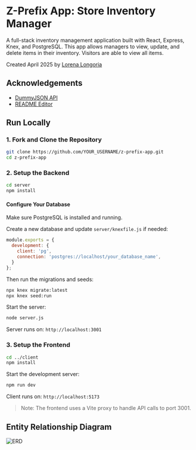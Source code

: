 # Z-Prefix App: Store Inventory Manager
A full-stack inventory management application built with React, Express, Knex, and PostgreSQL. This app allows managers to view, update, and delete items in their inventory. Visitors are able to view all items.

Created April 2025 by [Lorena Longoria](https://www.github.com/lorenalongoria)


## Acknowledgements

  - [DummyJSON API](https://dummyjson.com/)
 - [README Editor](https://readme.so/editor)
## Run Locally

### 1. Fork and Clone the Repository
```bash
git clone https://github.com/YOUR_USERNAME/z-prefix-app.git
cd z-prefix-app
```

### 2. Setup the Backend
```bash
cd server
npm install
```

#### Configure Your Database
Make sure PostgreSQL is installed and running.

Create a new database and update `server/knexfile.js` if needed:
```js
module.exports = {
  development: {
    client: 'pg',
    connection: 'postgres://localhost/your_database_name',
  }
};
```

Then run the migrations and seeds:
```bash
npx knex migrate:latest
npx knex seed:run
```

Start the server:
```bash
node server.js
```
Server runs on: `http://localhost:3001`

### 3. Setup the Frontend
```bash
cd ../client
npm install
```

Start the development server:
```bash
npm run dev
```
Client runs on: `http://localhost:5173`

> Note: The frontend uses a Vite proxy to handle API calls to port 3001.

## Entity Relationship Diagram

![ERD](https://github.com/user-attachments/assets/ff6f18ab-c456-40ef-b42c-942fe330c395)
